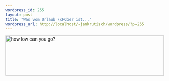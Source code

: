 ```yaml
--- 
wordpress_id: 255
layout: post
title: "Was vom Urlaub \xFCber ist..."
wordpress_url: http://localhost/~jankrutisch/wordpress/?p=255
---
```

<a href="http://www.flickr.com/photos/jankrutisch/111445798/" title="Photo Sharing"><img src="http://static.flickr.com/47/111445798_7fad6ce72e.jpg" width="500" height="127" alt="how low can you go?" /></a>
